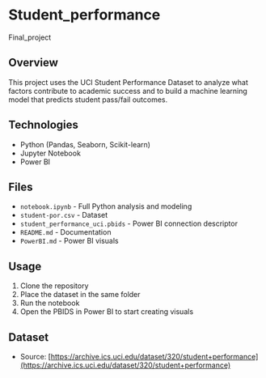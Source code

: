 # Student_performance
Final_project


## Overview
This project uses the UCI Student Performance Dataset to analyze what factors contribute to academic success and to build a machine learning model that predicts student pass/fail outcomes.

## Technologies
- Python (Pandas, Seaborn, Scikit-learn)
- Jupyter Notebook
- Power BI

## Files
- `notebook.ipynb` - Full Python analysis and modeling
- `student-por.csv` - Dataset
- `student_performance_uci.pbids` - Power BI connection descriptor
- `README.md` - Documentation
- `PowerBI.md` - Power BI visuals 

## Usage
1. Clone the repository
2. Place the dataset in the same folder
3. Run the notebook
4. Open the PBIDS in Power BI to start creating visuals

## Dataset
- Source: [https://archive.ics.uci.edu/dataset/320/student+performance](https://archive.ics.uci.edu/dataset/320/student+performance)
